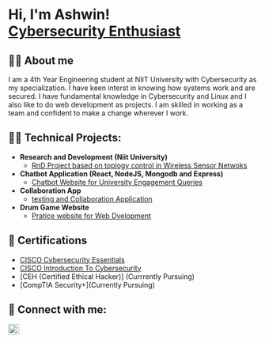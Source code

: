 <h1>Hi, I'm Ashwin! <br/><a href="https://github.com/Ash00001">Cybersecurity Enthusiast</a></h1>

<h2>👨‍💻 About me</h2>
I am a 4th Year Engineering student at NIIT University with Cybersecurity as my specialization. I have keen interst in knowing how systems work and are secured.
I have fundamental knowledge in Cybersecurity and Linux and I also like to do web development as projects. I am skilled in working as a team and confident to make a change wherever I work.

<h2>👨‍💻 Technical Projects:</h2>

- <b>Research and Development (Niit University)</b>
  - [RnD Project based on toplogy control in Wireless Sensor Netwoks](https://github.com/Ash00001/RnD)
- <b>Chatbot Application (React, NodeJS, Mongodb and Express)</b>
  - [Chatbot Website for University Engagement Queries](https://github.com/Ash00001/ChatBot-Project) 
- <b>Collaboration App</b>
  - [texting and Collaboration Application](https://github.com/Ash00001/Collaboration-App)
- <b>Drum Game Website</b>
  - [Pratice website for Web Dvelopment](https://github.com/Ash00001/DRUMS-GAME)

<h2>🌱 Certifications</h2>

- [CISCO Cybersecurity Essentials](https://www.credly.com/badges/383854f9-beeb-4abc-b8ab-5e0f6178d21a/public_url)
- [CISCO Introduction To Cybersecurity](https://www.credly.com/badges/809a04f3-65d9-4447-b5dd-ccc75f8cbe08/public_url)
- [CEH (Certified Ethical Hacker)] (Currrently Pursuing)
- [CompTIA Security+](Currently Pursuing)

<h2> 🤳 Connect with me:</h2>

[<img align="left" alt="Ashwin Yadav | LinkedIn" width="22px" src="https://cdn.jsdelivr.net/npm/simple-icons@v3/icons/linkedin.svg" />][linkedin]

[linkedin]: https://www.linkedin.com/in/ashwinyadav29/

<!--
**Ash00001/Ash00001** is a ✨ _special_ ✨ repository because its `README.md` (this file) appears on your GitHub profile.

Here are some ideas to get you started:

- 🔭 I’m currently working on ...
- 🌱 I’m currently learning ...
- 👯 I’m looking to collaborate on ...
- 🤔 I’m looking for help with ...
- 💬 Ask me about ...
- 📫 How to reach me: ...
- 😄 Pronouns: ...
- ⚡ Fun fact: ...
-->
